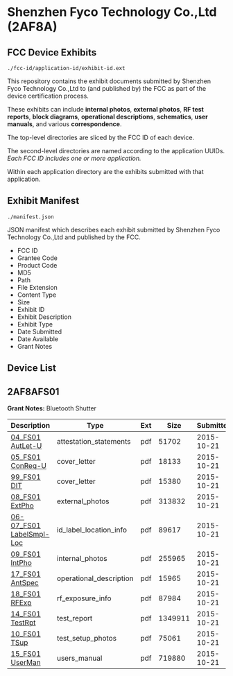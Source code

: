 # Shenzhen Fyco Technology Co.,Ltd (2AF8A)
## FCC Device Exhibits

```
./fcc-id/application-id/exhibit-id.ext
```

This repository contains the exhibit documents submitted by Shenzhen Fyco Technology Co.,Ltd to (and published by) the FCC as part of the device certification process.

These exhibits can include **internal photos**, **external photos**, **RF test reports**, **block diagrams**, **operational descriptions**, **schematics**, **user manuals**, and various **correspondence**.

The top-level directories are sliced by the FCC ID of each device.

The second-level directories are named according to the application UUIDs. *Each FCC ID includes one or more application.*

Within each application directory are the exhibits submitted with that application. 

## Exhibit Manifest

```
./manifest.json
```

JSON manifest which describes each exhibit submitted by Shenzhen Fyco Technology Co.,Ltd and published by the FCC.

- FCC ID
- Grantee Code
- Product Code
- MD5
- Path
- File Extension
- Content Type
- Size
- Exhibit ID
- Exhibit Description
- Exhibit Type
- Date Submitted
- Date Available
- Grant Notes

## Device List
## 2AF8AFS01
**Grant Notes:** Bluetooth Shutter

| Description | Type | Ext | Size | Submitted | Available |
| ----------- | ---- | --- | ---- | --------- | --------- |
| [04_FS01 AutLet-U](2AF8AFS01/b7155971090b669a1015861e7791468e/2788873.pdf) | attestation_statements | pdf | 51702 | 2015-10-21 | 2015-10-21 |
| [05_FS01 ConReq-U](2AF8AFS01/b7155971090b669a1015861e7791468e/2788874.pdf) | cover_letter | pdf | 18133 | 2015-10-21 | 2015-10-21 |
| [99_FS01 DIT](2AF8AFS01/b7155971090b669a1015861e7791468e/2788887.pdf) | cover_letter | pdf | 15380 | 2015-10-21 | 2015-10-21 |
| [08_FS01 ExtPho](2AF8AFS01/b7155971090b669a1015861e7791468e/2788876.pdf) | external_photos | pdf | 313832 | 2015-10-21 | 2015-10-21 |
| [06-07_FS01 LabelSmpl-Loc](2AF8AFS01/b7155971090b669a1015861e7791468e/2788875.pdf) | id_label_location_info | pdf | 89617 | 2015-10-21 | 2015-10-21 |
| [09_FS01 IntPho](2AF8AFS01/b7155971090b669a1015861e7791468e/2788877.pdf) | internal_photos | pdf | 255965 | 2015-10-21 | 2015-10-21 |
| [17_FS01 AntSpec](2AF8AFS01/b7155971090b669a1015861e7791468e/2788885.pdf) | operational_description | pdf | 15965 | 2015-10-21 | 2015-10-21 |
| [18_FS01 RFExp](2AF8AFS01/b7155971090b669a1015861e7791468e/2788886.pdf) | rf_exposure_info | pdf | 87984 | 2015-10-21 | 2015-10-21 |
| [14_FS01 TestRpt](2AF8AFS01/b7155971090b669a1015861e7791468e/2788882.pdf) | test_report | pdf | 1349911 | 2015-10-21 | 2015-10-21 |
| [10_FS01 TSup](2AF8AFS01/b7155971090b669a1015861e7791468e/2788878.pdf) | test_setup_photos | pdf | 75061 | 2015-10-21 | 2015-10-21 |
| [15_FS01 UserMan](2AF8AFS01/b7155971090b669a1015861e7791468e/2788883.pdf) | users_manual | pdf | 719880 | 2015-10-21 | 2015-10-21 |

